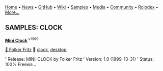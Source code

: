 [Home](https://qb64.com) • [News](/news.md) • [GitHub](/github.md) • [Wiki](/wiki.md) • [Samples](/samples.md) • [Media](/media.md) • [Community](/community.md) • [Rolodex](/rolodex.md) • [More...](/more.md)

## SAMPLES: CLOCK

**[Mini Clock](mini-clock/index.md)** <sup>v1999</sup>

[🐝 Folker Fritz](folker-fritz.md) 🔗 [clock](clock.md), [desktop](desktop.md)

'    Release: MINI-CLOCK by Folker Fritz '    Version: 1.0 (1999-10-31) '     Status: 100% Freewa...

